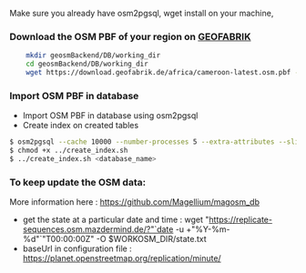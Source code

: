 Make sure you already have osm2pgsql, wget install on your machine,
### Download the OSM PBF of your region on [GEOFABRIK](https://download.geofabrik.de/)
```sh
    mkdir geosmBackend/DB/working_dir
    cd geosmBackend/DB/working_dir
    wget https://download.geofabrik.de/africa/cameroon-latest.osm.pbf -O osm.pbf 
```
### Import OSM PBF in database
- Import OSM PBF in database using osm2pgsql 
- Create index on created tables
```sh
$ osm2pgsql --cache 10000 --number-processes 5 --extra-attributes --slim -G -c -U postgres -d <database_name> -H localhost -W --hstore-all -S ../data-osm.style osm.pbf
$ chmod +x ../create_index.sh
$ ../create_index.sh <database_name>
```

### To keep update the OSM data: 
More information here : https://github.com/Magellium/magosm_db

- get the state at a particular date and time : wget "https://replicate-sequences.osm.mazdermind.de/?"`date -u +"%Y-%m-%d"`"T00:00:00Z" -O $WORKOSM_DIR/state.txt
- baseUrl in configuration file : https://planet.openstreetmap.org/replication/minute/
